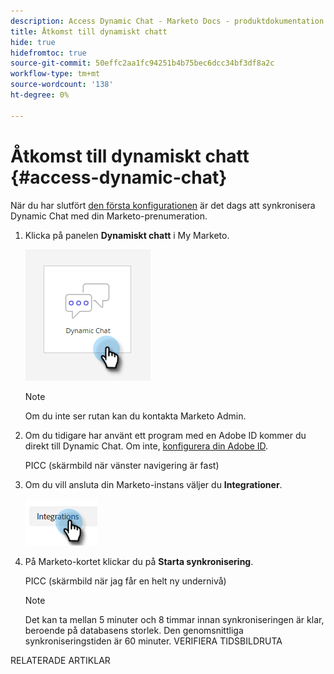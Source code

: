 ```yaml
---
description: Access Dynamic Chat - Marketo Docs - produktdokumentation
title: Åtkomst till dynamiskt chatt
hide: true
hidefromtoc: true
source-git-commit: 50effc2aa1fc94251b4b75bec6dcc34bf3df8a2c
workflow-type: tm+mt
source-wordcount: '138'
ht-degree: 0%

---
```


# Åtkomst till dynamiskt chatt {#access-dynamic-chat}

När du har slutfört [den första konfigurationen](/help/marketo/product-docs/demand-generation/dynamic-chat/initial-setup.md) är det dags att synkronisera Dynamic Chat med din Marketo-prenumeration.

1. Klicka på panelen **Dynamiskt chatt** i My Marketo.

   ![](assets/access-dynamic-chat-1.png)

   >[!NOTE]
   >
   >Om du inte ser rutan kan du kontakta Marketo Admin.

1. Om du tidigare har använt ett program med en Adobe ID kommer du direkt till Dynamic Chat. Om inte, [konfigurera din Adobe ID](https://helpx.adobe.com/manage-account/using/create-update-adobe-id.html).

   PICC (skärmbild när vänster navigering är fast)

1. Om du vill ansluta din Marketo-instans väljer du **Integrationer**.

   ![](assets/access-dynamic-chat-3.png)

1. På Marketo-kortet klickar du på **Starta synkronisering**.

   PICC (skärmbild när jag får en helt ny undernivå)

   >[!NOTE]
   >
   >Det kan ta mellan 5 minuter och 8 timmar innan synkroniseringen är klar, beroende på databasens storlek. Den genomsnittliga synkroniseringstiden är 60 minuter. VERIFIERA TIDSBILDRUTA

RELATERADE ARTIKLAR
